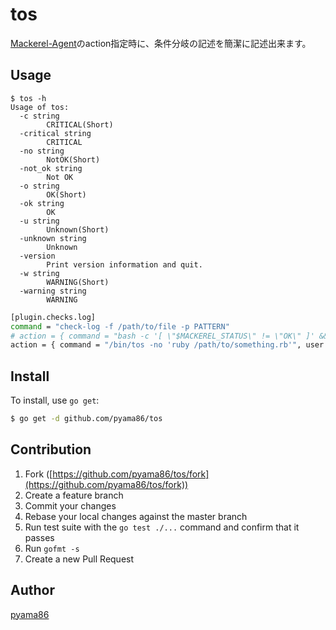 # tos
[Mackerel-Agent](https://mackerel.io/ja/docs/entry/custom-checks)のaction指定時に、条件分岐の記述を簡潔に記述出来ます。

## Usage
```
$ tos -h
Usage of tos:
  -c string
        CRITICAL(Short)
  -critical string
        CRITICAL
  -no string
        NotOK(Short)
  -not_ok string
        Not OK
  -o string
        OK(Short)
  -ok string
        OK
  -u string
        Unknown(Short)
  -unknown string
        Unknown
  -version
        Print version information and quit.
  -w string
        WARNING(Short)
  -warning string
        WARNING
```

```bash
[plugin.checks.log]
command = "check-log -f /path/to/file -p PATTERN"
# action = { command = "bash -c '[ \"$MACKEREL_STATUS\" != \"OK\" ]' && ruby /path/to/something.rb", user = "someone" }
action = { command = "/bin/tos -no 'ruby /path/to/something.rb'", user = "someone" }
```

## Install

To install, use `go get`:

```bash
$ go get -d github.com/pyama86/tos
```

## Contribution

1. Fork ([https://github.com/pyama86/tos/fork](https://github.com/pyama86/tos/fork))
1. Create a feature branch
1. Commit your changes
1. Rebase your local changes against the master branch
1. Run test suite with the `go test ./...` command and confirm that it passes
1. Run `gofmt -s`
1. Create a new Pull Request

## Author

[pyama86](https://github.com/pyama86)
